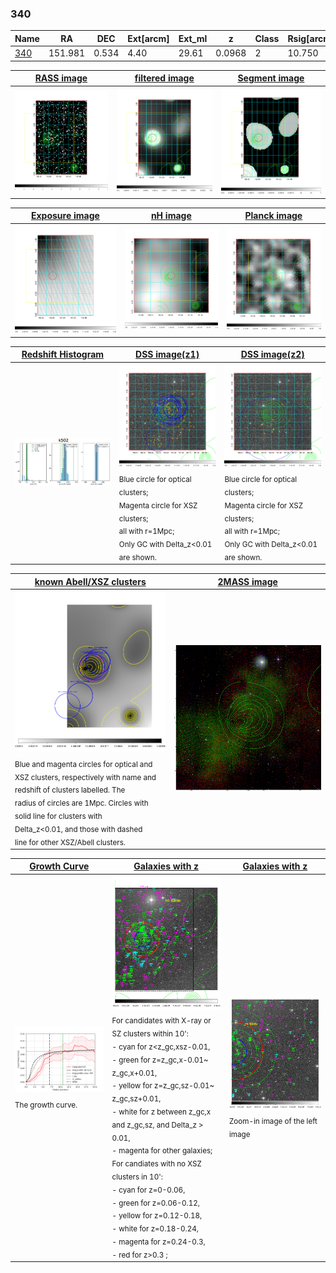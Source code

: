 <div STYLE="page-break-after: always;"></div>

### 340

|Name          |RA          |DEC      | Ext[arcm] | Ext_ml | z    | Class| Rsig[arcmin] | CRsig[c/s] | CR500[c/s] | R500[Mpc] |L500[erg/s]|F500[erg/s/cm^2]| M500[Msun]|Tx[keV]|beta|GC(XSZ,Delta_z<0.01)| GC(OPT,Delta_z<0.01)|GC|alias|
|--------------|------------|------------|---|---|-----------|--------|------|------|----|----|----|----|----|----|----|----|----|----|---|
|[340](script/340.md)     | 151.981       | 0.534       | 4.40    | 29.61   | 0.0968 | 2   | 10.750 |0.089 |0.084 |0.737 |3.684e+43 |1.557e-12 |1.251e+14 |2.534 |1.573 |MCXC, |redMaPPer, N, |MCXC, |k502|

|[RASS image](../image/340/340_img.pdf)|[filtered image](../image/340/340_fil.pdf)|[Segment image](../image/340/340_seg.pdf)|
|-------------------|--------------------|-------------------|
| <img src="../image/340/340_img.png" width="300">  | <img src="../image/340/340_fil.png" width="300">   | <img src="../image/340/340_seg.png" width="300">  |

|[Exposure image](../image/340/340_mex.pdf)| [nH image](../image/340/340_nh.pdf)| [Planck image](../image/340/340_p.pdf)|
|-------------------|--------------------|-------------------|
|<img src="../image/340/340_mex.png" width="300">   | <img src="../image/340/340_nh.png" width="300">    | <img src="../image/340/340_p.png" width="300"> |

|[Redshift Histogram](../image/340/340_zg.pdf) | [DSS image(z1)](../image/340/340_dss_z1.pdf)      |  [DSS image(z2)](../image/340/340_dss_z2.pdf)    |
|-------------------|--------------------|-------------------|
|<img src="../image/340/340_zg.png" width="300"> |<img src="../image/340/340_dss_z1.png" width="300"> <sub><br>Blue circle for optical clusters; <br>Magenta circle for XSZ clusters; <br>all with r=1Mpc; <br>Only GC with Delta_z<0.01 are shown. </sub>| <img src="../image/340/340_dss_z2.png" width="300"><sub><br>Blue circle for optical clusters; <br>Magenta circle for XSZ clusters; <br>all with r=1Mpc; <br>Only GC with Delta_z<0.01 are shown. </sub> |

|[known Abell/XSZ clusters](../image/340/340_m.pdf) | [2MASS image](../image/340/340_2mass.pdf)      |
|-------------------|-------------------|
|<img src=../image/340/340_m.png width="300"> <sub><br>Blue and magenta circles for optical and <br>XSZ clusters, respectively with name and <br>redshift of clusters labelled. The <br>radius of circles are 1Mpc. Circles with <br>solid line for clusters with <br>Delta_z<0.01, and those with dashed <br>line for other XSZ/Abell clusters.        </sub>|<img src="../image/340/340_2mass.png" width="300">  |

|[Growth Curve](../image/340/340_gca_all.png) |[Galaxies with z](../image/340/340_opt_ned.pdf) |[Galaxies with z](../image/340/340_opt_ned_zoom.pdf) |
|-------------------|-------------------|-------------------|
| <img src="../image/340/340_gca_all.png" width="300"> <sub><br>The growth curve.</sub>| <img src=../image/340/340_opt_ned.png width="300"> <br><sub> For candidates with X-ray or SZ clusters within 10': <br> - cyan for z<z_gc,xsz-0.01, <br> - green for z=z_gc,x-0.01~ z_gc,x+0.01, <br> - yellow for z=z_gc,sz-0.01~ z_gc,sz+0.01, <br> - white for z between z_gc,x and z_gc,sz, and Delta_z > 0.01, <br> - magenta for other galaxies; <br>For candiates with no XSZ clusters in 10': <br> - cyan for z=0-0.06, <br> - green for z=0.06-0.12, <br> - yellow for z=0.12-0.18, <br> - white for z=0.18-0.24, <br> - magenta for z=0.24-0.3, <br> - red for z>0.3 ;  </sub>|<img src=../image/340/340_opt_ned_zoom.png width="300">  <br><sub> Zoom-in image of the left image</sub>|




